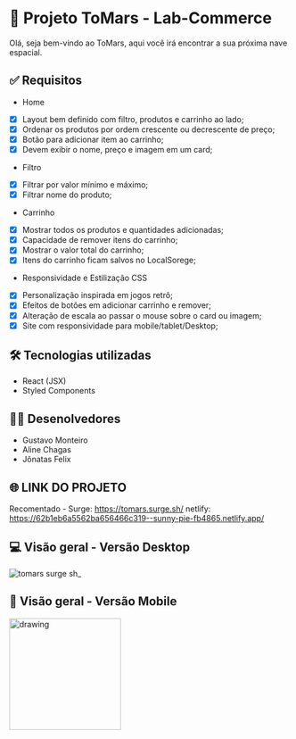 # 🚀 Projeto ToMars - Lab-Commerce 
Olá, seja bem-vindo ao ToMars, aqui você irá encontrar a sua próxima nave espacial.

## ✅ Requisitos

- Home
- [x] Layout bem definido com filtro, produtos e carrinho ao lado;
- [x] Ordenar os produtos por ordem crescente ou decrescente de preço;
- [x] Botão para adicionar item ao carrinho;
- [x] Devem exibir o nome, preço e imagem em um card;

- Filtro
- [x] Filtrar por valor mínimo e máximo;
- [x] Filtrar nome do produto;

- Carrinho
- [x] Mostrar todos os produtos e quantidades adicionadas;
- [x] Capacidade de remover itens do carrinho;
- [x] Mostrar o valor total do carrinho;
- [x] Itens do carrinho ficam salvos no LocalSorege;

- Responsividade e Estilização CSS
- [x] Personalização inspirada em jogos retrô;
- [x] Efeitos de botões em adicionar carrinho e remover;
- [x] Alteração de escala ao passar o mouse sobre o card ou imagem;
- [x] Site com responsividade para mobile/tablet/Desktop;

## 🛠 Tecnologias utilizadas
- React (JSX)
- Styled Components  

## 👨‍🚀 Desenolvedores
- Gustavo Monteiro
- Aline Chagas
- Jônatas Felix

## 🌐 LINK DO PROJETO
Recomentado - Surge: https://tomars.surge.sh/
netlify: https://62b1eb6a5562ba656466c319--sunny-pie-fb4865.netlify.app/

## 💻 Visão geral - Versão Desktop
![tomars surge sh_](https://user-images.githubusercontent.com/20983673/174484314-4da6229b-3499-405f-90fe-74b1575078ca.png)


## 📲 Visão geral - Versão Mobile
<img src="https://user-images.githubusercontent.com/20983673/174484317-c579c6a9-4901-4900-8d0d-fa240a60f662.png" alt="drawing" width="200"/>



